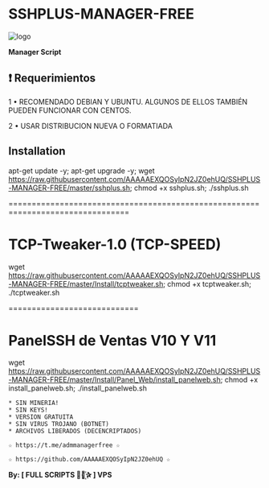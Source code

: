 ﻿# SSHPLUS-MANAGER-FREE

![logo](https://raw.githubusercontent.com/AAAAAEXQOSyIpN2JZ0ehUQ/SSHPLUS-MANAGER-FREE/master/SSHPLUS_MANAGER.jpg)

**Manager Script**

## :heavy_exclamation_mark: Requerimientos

1 • RECOMENDADO DEBIAN Y UBUNTU. ALGUNOS DE ELLOS TAMBIÉN PUEDEN FUNCIONAR CON CENTOS.

2 • USAR DISTRIBUCION NUEVA O FORMATIADA

## Installation

apt-get update -y; apt-get upgrade -y; wget https://raw.githubusercontent.com/AAAAAEXQOSyIpN2JZ0ehUQ/SSHPLUS-MANAGER-FREE/master/sshplus.sh; chmod +x sshplus.sh; ./sshplus.sh

================================================================================

# TCP-Tweaker-1.0 (TCP-SPEED)

wget https://raw.githubusercontent.com/AAAAAEXQOSyIpN2JZ0ehUQ/SSHPLUS-MANAGER-FREE/master/Install/tcptweaker.sh; chmod +x tcptweaker.sh; ./tcptweaker.sh

============================
# PanelSSH de Ventas V10 Y V11

wget https://raw.githubusercontent.com/AAAAAEXQOSyIpN2JZ0ehUQ/SSHPLUS-MANAGER-FREE/master/Install/Panel_Web/install_panelweb.sh; chmod +x install_panelweb.sh; ./install_panelweb.sh

```
* SIN MINERIA! 
* SIN KEYS! 
* VERSION GRATUITA 
* SIN VIRUS TROJANO (BOTNET) 
* ARCHIVOS LIBERADOS (DECENCRIPTADOS)
```

```
☆ https://t.me/admmanagerfree ☆

☆ https://github.com/AAAAAEXQOSyIpN2JZ0ehUQ ☆
```

**By: [ FULL SCRIPTS ⃘⃤꙰✰ ] VPS**